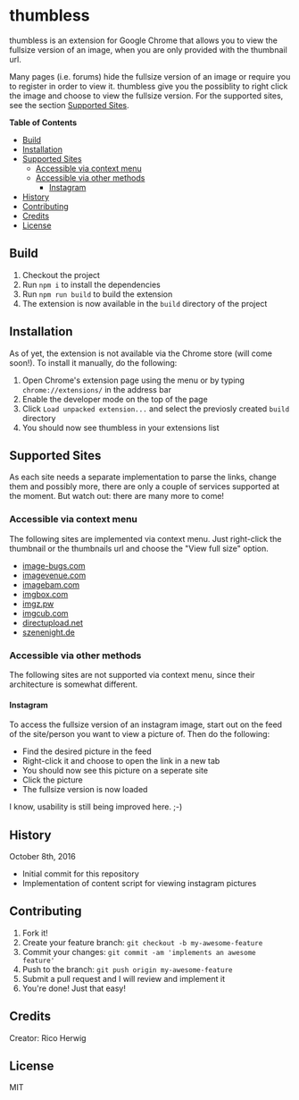 # thumbless
thumbless is an extension for Google Chrome that allows you to view the fullsize version
of an image, when you are only provided with the thumbnail url.

Many pages (i.e. forums) hide the fullsize version of an image or require you to register
in order to view it. thumbless give you the possiblity to right click the image and choose
to view the fullsize version. For the supported sites, 
see the section [Supported Sites](#supported-sites).

**Table of Contents**
- [Build](#build)
- [Installation](#installation)
- [Supported Sites](#supported-sites)
  - [Accessible via context menu](#context-menu)
  - [Accessible via other methods](#other-methods)
    - [Instagram](#instagram)
- [History](#history)
- [Contributing](#contributing)
- [Credits](#credits)
- [License](#license)

## Build <a id="build"></a>
1. Checkout the project
2. Run `npm i` to install the dependencies
3. Run `npm run build` to build the extension
4. The extension is now available in the `build` directory of the project

## Installation <a id="installation"></a>
As of yet, the extension is not available via the Chrome store (will come soon!).
To install it manually, do the following:

1. Open Chrome's extension page using the menu or by typing `chrome://extensions/` in the address bar
2. Enable the developer mode on the top of the page
3. Click `Load unpacked extension...` and select the previosly created `build` directory
4. You should now see thumbless in your extensions list

## Supported Sites <a id="supported-sites"></a>
As each site needs a separate implementation to parse the links, change them
and possibly more, there are only a couple of services supported at the moment.
But watch out: there are many more to come!

### Accessible via context menu <a id="context-menu"></a>
The following sites are implemented via context menu. Just right-click the thumbnail
or the thumbnails url and choose the "View full size" option.

- [image-bugs.com](http://image-bugs.com)
- [imagevenue.com](http://imagevenue.com)
- [imagebam.com](http://imagebam.com)
- [imgbox.com](http://imgbox.com)
- [imgz.pw](http://imgz.pw)
- [imgcub.com](http://imgcub.com)
- [directupload.net](http://directupload.net)
- [szenenight.de](http://szenenight.de)

### Accessible via other methods <a id="other-methods"></a>
The following sites are not supported via context menu, since their architecture is
somewhat different.

#### Instagram <a id="instagram"></a>
To access the fullsize version of an instagram image, start out on the feed of the
site/person you want to view a picture of. Then do the following:
- Find the desired picture in the feed
- Right-click it and choose to open the link in a new tab
- You should now see this picture on a seperate site
- Click the picture
- The fullsize version is now loaded

I know, usability is still being improved here. ;-)

## History <a id="history"></a>
October 8th, 2016
- Initial commit for this repository
- Implementation of content script for viewing instagram pictures

## Contributing <a id="contributing"></a>
1. Fork it!
2. Create your feature branch: `git checkout -b my-awesome-feature`
3. Commit your changes: `git commit -am 'implements an awesome feature'`
4. Push to the branch: `git push origin my-awesome-feature`
5. Submit a pull request and I will review and implement it
6. You're done! Just that easy!

## Credits <a id="credits"></a>
Creator: Rico Herwig

## License <a id="license"></a>
MIT
